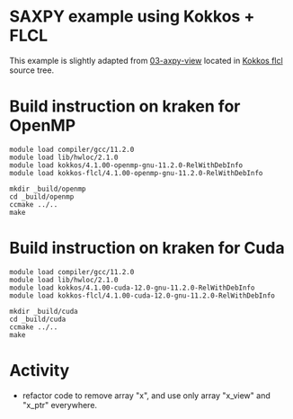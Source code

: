 # SAXPY example using Kokkos + FLCL

This example is slightly adapted from [03-axpy-view](https://github.com/kokkos/kokkos-fortran-interop/tree/develop/examples/03-axpy-view) located in [Kokkos flcl](https://github.com/kokkos/kokkos-fortran-interop) source tree.

# Build instruction on kraken for OpenMP

```shell
module load compiler/gcc/11.2.0
module load lib/hwloc/2.1.0
module load kokkos/4.1.00-openmp-gnu-11.2.0-RelWithDebInfo
module load kokkos-flcl/4.1.00-openmp-gnu-11.2.0-RelWithDebInfo

mkdir _build/openmp
cd _build/openmp
ccmake ../..
make
```

# Build instruction on kraken for Cuda

```shell
module load compiler/gcc/11.2.0
module load lib/hwloc/2.1.0
module load kokkos/4.1.00-cuda-12.0-gnu-11.2.0-RelWithDebInfo
module load kokkos-flcl/4.1.00-cuda-12.0-gnu-11.2.0-RelWithDebInfo

mkdir _build/cuda
cd _build/cuda
ccmake ../..
make
```

# Activity

- refactor code to remove array "x", and use only array "x_view" and "x_ptr" everywhere.
